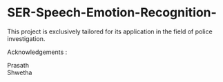# SER-Speech-Emotion-Recognition-
This project is exclusively tailored for its application in the field of police investigation.


Acknowledgements :

Prasath  
Shwetha
